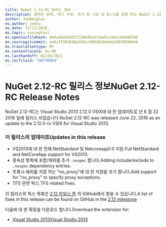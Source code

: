 ```yaml
---
title: NuGet 2.12-RC 릴리스 정보
description: 알려진 문제, 버그 수정, 추가 된 기능 및 Ecrs를 포함 하는 NuGet 2.12 RC에 대 한 릴리스 정보입니다.
author: JonDouglas
ms.author: jodou
ms.date: 11/11/2016
ms.topic: conceptual
ms.openlocfilehash: 049a38e9ddd1f33b6d0c87aed5ccb64c0e0d9740
ms.sourcegitcommit: ee6c3f203648a5561c809db54ebeb1d0f0598b68
ms.translationtype: MT
ms.contentlocale: ko-KR
ms.lasthandoff: 01/26/2021
ms.locfileid: "98776954"
---
```

# <a name="nuget-212-rc-release-notes"></a><span data-ttu-id="6bdcd-103">NuGet 2.12-RC 릴리스 정보</span><span class="sxs-lookup"><span data-stu-id="6bdcd-103">NuGet 2.12-RC Release Notes</span></span>

<span data-ttu-id="6bdcd-104">NuGet 2.12-RC는 Visual Studio 2013 2.12.0 VSIX에 대 한 업데이트로 년 6 월 22 2016 일에 릴리스 되었습니다.</span><span class="sxs-lookup"><span data-stu-id="6bdcd-104">NuGet 2.12-RC was released June 22, 2016 as an update to the 2.12.0-rc VSIX for Visual Studio 2013.</span></span>

### <a name="updates-in-this-release"></a><span data-ttu-id="6bdcd-105">이 릴리스의 업데이트</span><span class="sxs-lookup"><span data-stu-id="6bdcd-105">Updates in this release</span></span>

* <span data-ttu-id="6bdcd-106">VS2013에 대 한 전체 NetStandard 및 Netcoreapp1.0 지원.</span><span class="sxs-lookup"><span data-stu-id="6bdcd-106">Full NetStandard  and NetCoreApp support for VS2013.</span></span>
* <span data-ttu-id="6bdcd-107">종속성 항목에 포함/제외를 추가 `.nuspec` 합니다.</span><span class="sxs-lookup"><span data-stu-id="6bdcd-107">Adding include/exclude to `.nuspec` dependency entries.</span></span>
* <span data-ttu-id="6bdcd-108">프록시 예외를 지정 하는 "no_proxy"에 대 한 지원을 추가 합니다.</span><span class="sxs-lookup"><span data-stu-id="6bdcd-108">Add support for "no_proxy" to specify proxy exceptions.</span></span>
* <span data-ttu-id="6bdcd-109">TFS 관련 픽스.</span><span class="sxs-lookup"><span data-stu-id="6bdcd-109">TFS related fixes.</span></span>

<span data-ttu-id="6bdcd-110">이 릴리스의 픽스 목록은 [2.12 마일스 톤](https://github.com/NuGet/Home/issues?q=milestone%3A2.12+is%3Aclosed) 의 GitHub에서 찾을 수 있습니다.</span><span class="sxs-lookup"><span data-stu-id="6bdcd-110">A list of fixes in this release can be found on GitHub in the [2.12 milestone](https://github.com/NuGet/Home/issues?q=milestone%3A2.12+is%3Aclosed)</span></span>

<span data-ttu-id="6bdcd-111">다음에 대 한 확장을 다운로드 합니다.</span><span class="sxs-lookup"><span data-stu-id="6bdcd-111">Download the extension for:</span></span>

* [<span data-ttu-id="6bdcd-112">Visual Studio 2013</span><span class="sxs-lookup"><span data-stu-id="6bdcd-112">Visual Studio 2013</span></span>](https://dist.nuget.org/visualstudio-2013-vsix/v2.12.0-rc/NuGet.Tools.vsix)
